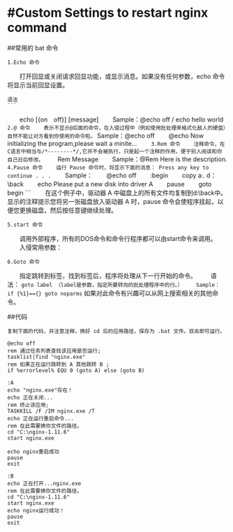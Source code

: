 #Custom Settings to restart nginx command
=============
##常用的 bat 命令

    1.Echo 命令
　　打开回显或关闭请求回显功能，或显示消息。如果没有任何参数，echo 命令将显示当前回显设置。

    语法
    ```
　　echo [{on　off}] [message]
　　Sample：@echo off / echo hello world
    ```
    2.@ 命令
　　表示不显示@后面的命令，在入侵过程中（例如使用批处理来格式化敌人的硬盘）自然不能让对方看到你使用的命令啦。
    ```
    Sample：@echo off
　　@echo Now initializing the program,please wait a minite...
    ```    
    3.Rem 命令
　　注释命令，在C语言中相当与/*--------*/,它并不会被执行，只是起一个注释的作用，便于别人阅读和你自己日后修改。
    ```
　　Rem Message
　　Sample：@Rem Here is the description.
    ```
　　4.Pause 命令
　　运行 Pause 命令时，将显示下面的消息：
    Press any key to continue . . .
    ```
　　Sample：
　　@echo off
　　:begin
　　copy a:*.* d：\back
　　echo Please put a new disk into driver A
　　pause
　　goto begin
    ```
　　在这个例子中，驱动器 A 中磁盘上的所有文件均复制到d:\back中。
    显示的注释提示您将另一张磁盘放入驱动器 A 时，pause 命令会使程序挂起，以便您更换磁盘，然后按任意键继续处理。
    
    5.start 命令
　　调用外部程序，所有的DOS命令和命令行程序都可以由start命令来调用。
　　入侵常用参数：
    
    6.Goto 命令
　　指定跳转到标签，找到标签后，程序将处理从下一行开始的命令。
　　语法：
    ```
    goto label （label是参数，指定所要转向的批处理程序中的行。）
　　Sample：
　　if {%1}=={} goto noparms
    ```
    如果对此命令有兴趣可以从网上搜索相关的其他命令。

##代码
    
    复制下面的代码，并注意注释，换好 cd 后的应用路径，保存为 .bat 文件。双击即可运行。

    @echo off
    rem 通过任务列表查找该应用是否运行;
    tasklist|find "nginx.exe"
    rem 如果正在运行跳转到 A 其他跳转 B ;
    if %errorlevel% EQU 0 (goto A) else (goto B)

    :A
    echo "nginx.exe"存在！
    echo 正在关闭...
    rem 终止该应用;
    TASKKILL /F /IM nginx.exe /T
    echo 正在运行重启命令...
    rem 在此需要换你文件的路径。
    cd "C:\nginx-1.11.6"
    start nginx.exe

    echo nginx重启成功
    pause
    exit

    :B
    echo 正在打开...nginx.exe
    rem 在此需要换你文件的路径。
    cd "C:\nginx-1.11.6"
    start nginx.exe
    echo nginx运行成功！
    pause
    exit
